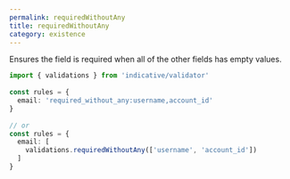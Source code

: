 ```yaml
---
permalink: requiredWithoutAny
title: requiredWithoutAny
category: existence
---
```


Ensures the field is required when all of the other fields has empty values.
 
```ts
import { validations } from 'indicative/validator'
 
const rules = {
  email: 'required_without_any:username,account_id'
}
 
// or
const rules = {
  email: [
    validations.requiredWithoutAny(['username', 'account_id'])
  ]
}
```